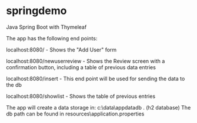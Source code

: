 # springdemo
Java Spring Boot with Thymeleaf 

The app has the following end points:

localhost:8080/  - Shows the "Add User" form

localhost:8080/newuserreview   - Shows the Review screen with a confirmation button,  including a table of previous data entries

localhost:8080/insert - This end point will be used for sending the data to the db

localhost:8080/showlist - Shows the table of previous entries 

The app will create a data storage in: c:\data\appdatadb .  (h2 database)
The db path can be found in resources\application.properties

